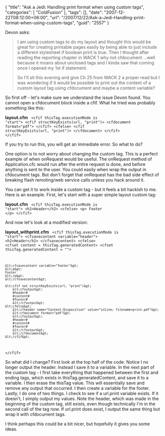 {
	"title": "Ask a Jedi: Handling print format when using custom tags",
	"categories": [
		"ColdFusion"
	],
	"tags": [],
	"date": "2007-12-22T08:12:00+06:00",
	"url": "/2007/12/22/Ask-a-Jedi-Handling-print-format-when-using-custom-tags",
	"guid": "2557"
}

Devon asks:

<blockquote>
<p>
I am using custom tags to do my layout and thought this would be great for creating printable pages easily by being
able to just include a different stylesheet if boolean print is true. Then I thought after reading the reporting chapter in WACK 1 why not cfdocument ...well because it moans about unclosed tags and I kinda saw that coming once I opened
my 1st if statement.

So I'll sit this evening and give Ch 25 from WACK 2 a
proper read but I was wondering if it would be possible to print out the content of a custom layout tag using cfdocument and maybe a content variable?
</p>
</blockquote>
<!--more-->
So first off - let's make sure we understand the issue Devon found. You cannot open a cfdocument block inside a cfif. What he tried was probably something like this:

<b>layout.cfm</b>
<code>
&lt;cfif thisTag.executionMode is "start"&gt;
  &lt;cfif structKeyExists(url, "print")&gt;
    &lt;cfdocument format="pdf"&gt;
  &lt;/cfif&gt;
&lt;cfelse&gt;
  &lt;cfif structKeyExists(url, "print")&gt;
    &lt;/cfdocument&gt;
  &lt;/cfif&gt;
&lt;/cfif&gt;
</code>

If you try to run this, you will get an immediate error. So what to do? 

One option is to not worry about changing the custom tag. This is a perfect example of when onRequest would be useful. The onRequest method of Application.cfc would run after the entire request is done, and before anything is sent to the user. You could easily when wrap the output in cfdocument tags. But don't forget that onRequest has the bad side effect of breaking flash remoting/web service calls unless you hack around it. 

You can get it to work inside a custom tag - but it feels a bit hackish to me. Here is an example. First, let's start with a super simple layout custom tag:

<b>layout.cfm</b>
<code>
&lt;cfif thisTag.executionMode is "start"&gt;
	&lt;h2&gt;Header&lt;/h2&gt;
&lt;cfelse&gt;
	&lt;p&gt;
	Footer
	&lt;/p&gt;
&lt;/cfif&gt;
</code>

And now let's look at a modified version:

<b>layout_withprint.cfm</b>
<code>
&lt;cfif thisTag.executionMode is "start"&gt;
	&lt;cfsavecontent variable="header"&gt;
	&lt;h2&gt;Header&lt;/h2&gt;
	&lt;/cfsavecontent&gt;
&lt;cfelse&gt;
	&lt;cfset content = thisTag.generatedContent&gt;
	&lt;cfset thisTag.generatedContent = ""&gt;

	&lt;cfsavecontent variable="footer"&gt;
	&lt;p&gt;
	Footer
	&lt;/p&gt;
	&lt;/cfsavecontent&gt;
	
	&lt;cfif not structKeyExists(url, "print")&gt;
		&lt;cfoutput&gt;
		#header#
		#content#
		#footer#
		&lt;/cfoutput&gt;
	&lt;cfelse&gt;
		&lt;cfheader name="Content-Disposition" value="inline; filename=print.pdf"&gt;
		&lt;cfdocument format="pdf"&gt;
		&lt;cfoutput&gt;
		#header#
		#content#
		#footer#
		&lt;/cfoutput&gt;
		&lt;/cfdocument&gt;
	&lt;/cfif&gt;
&lt;/cfif&gt;
</code>

So what did I change? First look at the top half of the code. Notice I no longer output the header. Instead I save it to a variable. In the next part of the custom tag - I first take everything that happened between the first and ending tags, which exists in thisTag.generatedContent, and save it to a variable. I then erase the thisTag value. This will essentially save and remove any output that occurred. I then create a variable for the footer. Lastly, I do one of two things. I check to see if a url.print variable exists. If it doesn't, I simply output my values. Note the header, which was made in the beginning of the custom tag, still exists, even though technically I'm in the second call of the tag now. If url.print does exist, I output the same thing but wrap it with cfdocument tags. 

I think perhaps this could be a bit nicer, but hopefully it gives you some ideas.